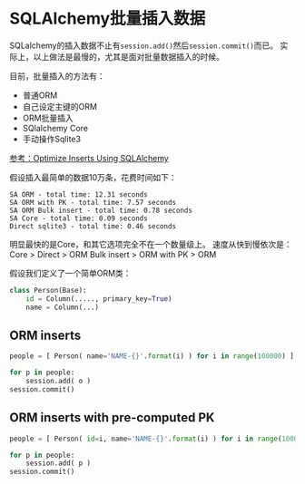# SQLAlchemy批量插入数据

SQLalchemy的插入数据不止有`session.add()`然后`session.commit()`而已。
实际上，以上做法是最慢的，尤其是面对批量数据插入的时候。

目前，批量插入的方法有：
- 普通ORM
- 自己设定主键的ORM
- ORM批量插入
- SQlalchemy Core
- 手动操作Sqlite3

[参考：Optimize Inserts Using SQLAlchemy](http://www.devx.com/dbzone/optimize-inserts-using-sqlalchemy.html)


假设插入最简单的数据10万条，花费时间如下：
```
SA ORM - total time: 12.31 seconds
SA ORM with PK - total time: 7.57 seconds
SA ORM Bulk insert - total time: 0.78 seconds
SA Core - total time: 0.09 seconds
Direct sqlite3 - total time: 0.46 seconds
```

明显最快的是Core，和其它选项完全不在一个数量级上。
速度从快到慢依次是：Core > Direct > ORM Bulk insert > ORM with PK > ORM

假设我们定义了一个简单ORM类：
```py
class Person(Base):
    id = Column(....., primary_key=True)
    name = Column(...)
```

## ORM inserts

```py
people = [ Person( name='NAME-{}'.format(i) ) for i in range(100000) ]

for p in people:
    session.add( o )
session.commit()
```


## ORM inserts with pre-computed PK

```py
people = [ Person( id=i, name='NAME-{}'.format(i) ) for i in range(100000) ]

for p in people:
    session.add( p )
session.commit()
```